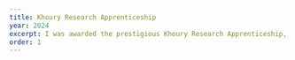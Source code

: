 ```yaml
---
title: Khoury Research Apprenticeship
year: 2024
excerpt: I was awarded the prestigious Khoury Research Apprenticeship, with an acceptance rate of less than 1%, and received a scholarship covering full tuition for his research work.
order: 1
---
```

